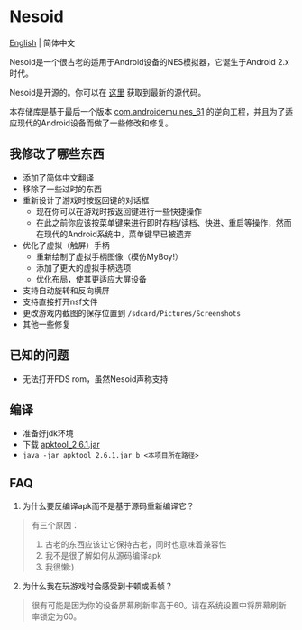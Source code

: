 # Nesoid

[English](README.MD) | 简体中文

Nesoid是一个很古老的适用于Android设备的NES模拟器，它诞生于Android 2.x时代。

Nesoid是开源的。你可以在 [这里](https://sourceforge.net/p/nesoid/code/) 获取到最新的源代码。

本存储库是基于最后一个版本 [com.androidemu.nes_61](https://sourceforge.net/projects/nesoid/files/com.androidemu.nes_61.apk/download) 的逆向工程，并且为了适应现代的Android设备而做了一些修改和修复。

## 我修改了哪些东西

- 添加了简体中文翻译
- 移除了一些过时的东西
- 重新设计了游戏时按返回键的对话框
  - 现在你可以在游戏时按返回键进行一些快捷操作
  - 在此之前你应该按菜单键来进行即时存档/读档、快进、重启等操作，然而在现代的Android系统中，菜单键早已被遗弃
- 优化了虚拟（触屏）手柄
  - 重新绘制了虚拟手柄图像（模仿MyBoy!）
  - 添加了更大的虚拟手柄选项
  - 优化布局，使其更适应大屏设备
- 支持自动旋转和反向横屏
- 支持直接打开nsf文件
- 更改游戏内截图的保存位置到 `/sdcard/Pictures/Screenshots`
- 其他一些修复

## 已知的问题

- 无法打开FDS rom，虽然Nesoid声称支持

## 编译

- 准备好jdk环境
- 下载 [apktool_2.6.1.jar](https://github.com/iBotPeaches/Apktool/releases/download/v2.6.1/apktool_2.6.1.jar)
- `java -jar apktool_2.6.1.jar b <本项目所在路径>`

## FAQ

1. 为什么要反编译apk而不是基于源码重新编译它？

> 有三个原因：
> 1. 古老的东西应该让它保持古老，同时也意味着兼容性
> 2. 我不是很了解如何从源码编译apk
> 3. 我很懒:)

2. 为什么我在玩游戏时会感受到卡顿或丢帧？

> 很有可能是因为你的设备屏幕刷新率高于60。请在系统设置中将屏幕刷新率锁定为60。
